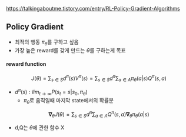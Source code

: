 https://talkingaboutme.tistory.com/entry/RL-Policy-Gradient-Algorithms

## Policy Gradient
* 최적의 행동 $\pi_{\theta}$를 구하고 싶음
* 가장 높은 reward를 갖게 만드는 $\theta$를 구하는게 목표

#### reward function
$$J(\theta) = \sum_{s\in S} d^{\pi}(s) V^{\pi}(s) = \sum_{s\in S} d^{\pi} \sum_{a \in A} \pi_{\theta}(a|s)Q^{\pi}(s,a)$$

* $d^{\pi}(s) : lim_{t \rightarrow \infty}P(s_{t}=s|s_{0},\pi_{\theta})$
  * $\pi_{\theta}$로 움직일때 마지막 state에서의 확률분

$$\mathbf{\nabla}_{\theta} J(\theta) = \sum_{s\in S} d^{\pi} \sum_{a \in A}Q^{\pi}(s,a)\mathbf{\nabla}_{\theta} \pi_{\theta}(a|s)$$
* d,Q는 $\theta$에 관한 함수 X
